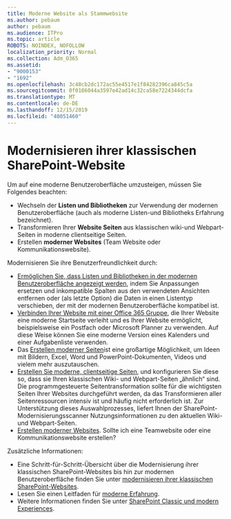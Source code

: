 ```yaml
---
title: Moderne Website als Stammwebsite
ms.author: pebaum
author: pebaum
ms.audience: ITPro
ms.topic: article
ROBOTS: NOINDEX, NOFOLLOW
localization_priority: Normal
ms.collection: Adm_O365
ms.assetid:
- "9000153"
- "1692"
ms.openlocfilehash: 3c48cb2dc172ac55e4517e1f84282396ca845c5a
ms.sourcegitcommit: 0f0186044a3597e42ad14c32ca58e7224344dcfa
ms.translationtype: MT
ms.contentlocale: de-DE
ms.lasthandoff: 12/15/2019
ms.locfileid: "40051460"
---
```

# <a name="modernize-your-classic-sharepoint-site"></a>Modernisieren ihrer klassischen SharePoint-Website

Um auf eine moderne Benutzeroberfläche umzusteigen, müssen Sie Folgendes beachten:

- Wechseln der **Listen und Bibliotheken** zur Verwendung der modernen Benutzeroberfläche (auch als moderne Listen-und Bibliotheks Erfahrung bezeichnet).
- Transformieren Ihrer **Website Seiten** aus klassischen wiki-und Webpart-Seiten in moderne clientseitige Seiten.
- Erstellen **moderner Websites** (Team Website oder Kommunikationswebsite).

Modernisieren Sie ihre Benutzerfreundlichkeit durch:
- [Ermöglichen Sie, dass Listen und Bibliotheken in der modernen Benutzeroberfläche angezeigt werden](https://docs.microsoft.com/sharepoint/dev/transform/modernize-userinterface-lists-and-libraries), indem Sie Anpassungen ersetzen und inkompatible Spalten aus den verwendeten Ansichten entfernen oder (als letzte Option) die Daten in einen Listentyp verschieben, der mit der modernen Benutzeroberfläche kompatibel ist.
- [Verbinden Ihrer Website mit einer Office 365 Gruppe](https://docs.microsoft.com/sharepoint/dev/transform/modernize-connect-to-office365-group), die Ihrer Website eine moderne Startseite verleiht und es Ihrer Website ermöglicht, beispielsweise ein Postfach oder Microsoft Planner zu verwenden. Auf diese Weise können Sie eine moderne Version eines Kalenders und einer Aufgabenliste verwenden.
- Das [Erstellen moderner Seiten](https://support.office.com/article/create-and-use-modern-pages-on-a-sharepoint-site-b3d46deb-27a6-4b1e-87b8-df851e503dec)ist eine großartige Möglichkeit, um Ideen mit Bildern, Excel, Word und PowerPoint-Dokumenten, Videos und vielem mehr auszutauschen.
- [Erstellen Sie moderne, clientseitige Seiten](https://docs.microsoft.com/sharepoint/dev/transform/modernize-userinterface-site-pages), und konfigurieren Sie diese so, dass sie Ihren klassischen Wiki- und Webpart-Seiten „ähnlich“ sind. Die programmgesteuerte Seitentransformation sollte für die wichtigsten Seiten Ihrer Websites durchgeführt werden, da das Transformieren aller Seitenressourcen intensiv ist und häufig nicht erforderlich ist. Zur Unterstützung dieses Auswahlprozesses, liefert Ihnen der SharePoint-Modernisierungsscanner Nutzungsinformationen zu den aktuellen Wiki- und Webpart-Seiten.
- [Erstellen moderner Websites](https://support.office.com/article/create-a-team-site-in-sharepoint-ef10c1e7-15f3-42a3-98aa-b5972711777d). Sollte ich eine Teamwebsite oder eine Kommunikationswebsite erstellen?

Zusätzliche Informationen: 
- Eine Schritt-für-Schritt-Übersicht über die Modernisierung ihrer klassischen SharePoint-Websites bis hin zur modernen Benutzeroberfläche finden Sie unter [modernisieren ihrer klassischen SharePoint-Websites](https://docs.microsoft.com/sharepoint/dev/transform/modernize-classic-sites).
- Lesen Sie einen Leitfaden für [moderne Erfahrung](https://docs.microsoft.com/sharepoint/guide-to-sharepoint-modern-experience).
- Weitere Informationen finden Sie unter [SharePoint Classic und modern Experiences](https://support.office.com/article/sharepoint-classic-and-modern-experiences-5725c103-505d-4a6e-9350-300d3ec7d73f). 




